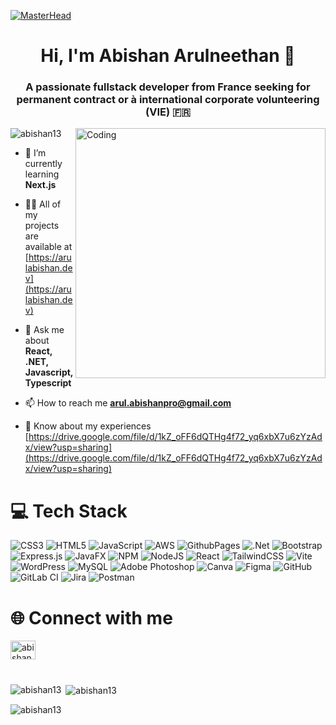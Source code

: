 

[![MasterHead](https://media.licdn.com/dms/image/v2/D4E16AQH8WygoBKq1yw/profile-displaybackgroundimage-shrink_350_1400/profile-displaybackgroundimage-shrink_350_1400/0/1698335347163?e=1731542400&v=beta&t=T__FUjBG-kgk-Yh60B9klLPqfKHIqDD9Lg9YNFoZ9wE)](https://arulabishan.dev)

<h1 align="center">Hi, I'm Abishan Arulneethan 👋</h1>
<h3 align="center">A passionate fullstack developer from France seeking for permanent contract or à international corporate volunteering (VIE) 🇫🇷 </h3>
<img align="right" alt="Coding" width="400" src="https://attic.sh/sgjde0t7ycp72bc95metd42w0ebe">
<p align="left"> <img src="https://komarev.com/ghpvc/?username=abishan13&label=Profile%20views&color=0e75b6&style=flat" alt="abishan13" /> </p>


- 🌱 I’m currently learning **Next.js**

- 👨‍💻 All of my projects are available at [https://arulabishan.dev](https://arulabishan.dev)

- 💬 Ask me about **React, .NET, Javascript, Typescript**

- 📫 How to reach me **arul.abishanpro@gmail.com**

- 📄 Know about my experiences [https://drive.google.com/file/d/1kZ_oFF6dQTHg4f72_yq6xbX7u6zYzAdx/view?usp=sharing](https://drive.google.com/file/d/1kZ_oFF6dQTHg4f72_yq6xbX7u6zYzAdx/view?usp=sharing)

# 💻 Tech Stack
![CSS3](https://img.shields.io/badge/css3-%231572B6.svg?style=for-the-badge&logo=css3&logoColor=white) ![HTML5](https://img.shields.io/badge/html5-%23E34F26.svg?style=for-the-badge&logo=html5&logoColor=white) ![JavaScript](https://img.shields.io/badge/javascript-%23323330.svg?style=for-the-badge&logo=javascript&logoColor=%23F7DF1E) ![AWS](https://img.shields.io/badge/AWS-%23FF9900.svg?style=for-the-badge&logo=amazon-aws&logoColor=white) ![GithubPages](https://img.shields.io/badge/github%20pages-121013?style=for-the-badge&logo=github&logoColor=white) ![.Net](https://img.shields.io/badge/.NET-5C2D91?style=for-the-badge&logo=.net&logoColor=white) ![Bootstrap](https://img.shields.io/badge/bootstrap-%238511FA.svg?style=for-the-badge&logo=bootstrap&logoColor=white) ![Express.js](https://img.shields.io/badge/express.js-%23404d59.svg?style=for-the-badge&logo=express&logoColor=%2361DAFB) ![JavaFX](https://img.shields.io/badge/javafx-%23FF0000.svg?style=for-the-badge&logo=javafx&logoColor=white) ![NPM](https://img.shields.io/badge/NPM-%23CB3837.svg?style=for-the-badge&logo=npm&logoColor=white) ![NodeJS](https://img.shields.io/badge/node.js-6DA55F?style=for-the-badge&logo=node.js&logoColor=white) ![React](https://img.shields.io/badge/react-%2320232a.svg?style=for-the-badge&logo=react&logoColor=%2361DAFB) ![TailwindCSS](https://img.shields.io/badge/tailwindcss-%2338B2AC.svg?style=for-the-badge&logo=tailwind-css&logoColor=white) ![Vite](https://img.shields.io/badge/vite-%23646CFF.svg?style=for-the-badge&logo=vite&logoColor=white) ![WordPress](https://img.shields.io/badge/WordPress-%23117AC9.svg?style=for-the-badge&logo=WordPress&logoColor=white) ![MySQL](https://img.shields.io/badge/mysql-4479A1.svg?style=for-the-badge&logo=mysql&logoColor=white) ![Adobe Photoshop](https://img.shields.io/badge/adobe%20photoshop-%2331A8FF.svg?style=for-the-badge&logo=adobe%20photoshop&logoColor=white) ![Canva](https://img.shields.io/badge/Canva-%2300C4CC.svg?style=for-the-badge&logo=Canva&logoColor=white) ![Figma](https://img.shields.io/badge/figma-%23F24E1E.svg?style=for-the-badge&logo=figma&logoColor=white) ![GitHub](https://img.shields.io/badge/github-%23121011.svg?style=for-the-badge&logo=github&logoColor=white) ![GitLab CI](https://img.shields.io/badge/gitlab%20CI-%23181717.svg?style=for-the-badge&logo=gitlab&logoColor=white) ![Jira](https://img.shields.io/badge/jira-%230A0FFF.svg?style=for-the-badge&logo=jira&logoColor=white) ![Postman](https://img.shields.io/badge/Postman-FF6C37?style=for-the-badge&logo=postman&logoColor=white)


# 🌐 Connect with me 
<p align="left">
<a href="https://linkedin.com/in/abishanarul" target="blank"><img align="center" src="https://raw.githubusercontent.com/rahuldkjain/github-profile-readme-generator/master/src/images/icons/Social/linked-in-alt.svg" alt="abishanarul" height="30" width="40" /></a>
</p>

#  

<p><img align="left" src="https://github-readme-stats.vercel.app/api/top-langs?username=abishan13&show_icons=true&locale=en&layout=compact" alt="abishan13" /></p>

<p>&nbsp;<img align="center" src="https://github-readme-stats.vercel.app/api?username=abishan13&show_icons=true&locale=en" alt="abishan13" /></p>

<p><img align="center" src="https://github-readme-streak-stats.herokuapp.com/?user=abishan13&" alt="abishan13" /></p>
